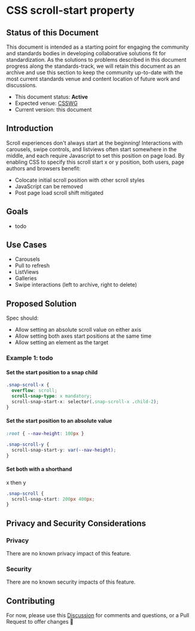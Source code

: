# CSS scroll-start property

## Status of this Document
This document is intended as a starting point for engaging the community and standards bodies in developing collaborative solutions fit for standardization. As the solutions to
problems described in this document progress along the standards-track, we will retain this document as an archive and use this section to keep the community up-to-date with the
most current standards venue and content location of future work and discussions.
* This document status: **Active**
* Expected venue: [CSSWG](https://drafts.csswg.org/)
* Current version: this document

## Introduction

Scroll experiences don't always start at the beginning! Interactions with carousels, swipe controls, and listviews often start somewhere in the middle, and each require Javascript to set this position on page load. By enabling CSS to specify this scroll start x or y position, both users, page authors and browsers benefit:
- Colocate initial scroll position with other scroll styles
- JavaScript can be removed
- Post page load scroll shift mitigated

## Goals

* todo

## Use Cases
- Carousels
- Pull to refresh
- ListViews
- Galleries
- Swipe interactions (left to archive, right to delete)

## Proposed Solution

Spec should:
- Allow setting an absolute scroll value on either axis
- Allow setting both axes start positions at the same time
- Allow setting an element as the target

### Example 1: todo
#### Set the start position to a snap child
```css
.snap-scroll-x {
  overflow: scroll;
  scroll-snap-type: x mandatory;
  scroll-snap-start-x: selector(.snap-scroll-x .child-2);
}
```

#### Set the start position to an absolute value
```css
:root { --nav-height: 100px }

.snap-scroll-y {
  scroll-snap-start-y: var(--nav-height);
}
```

#### Set both with a shorthand
x then y
```css
.snap-scroll {
  scroll-snap-start: 200px 400px;
}
```

## Privacy and Security Considerations

### Privacy

There are no known privacy impact of this feature.

### Security

There are no known security impacts of this feature.

## Contributing
For now, please use this [Discussion](https://github.com/argyleink/ScrollSnapExplainers/discussions/4) for comments and questions, or a Pull Request to offer changes 🙏
